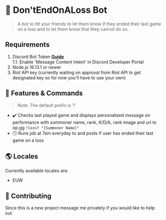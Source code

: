 # 🤖 Don'tEndOnALoss Bot

> A bot to tilt your friends to let them know if they ended their last game on a loss and to let them know that they cannot do so.

## Requirements

1. Discord Bot Token **[Guide](https://discordjs.guide/preparations/setting-up-a-bot-application.html#creating-your-bot)**  
   1.1. Enable 'Message Content Intent' in Discord Developer Portal
2. Node.js 16.13.1 or newer
3. Riot API key (currently waiting on approval from Riot API to get designated key so for now you'll have to use your own)

## 📝 Features & Commands

> Note: The default prefix is '!'

- ✔️ Checks last played game and displays personalised message on performance with summoner name, rank, K/D/A, rank image and url to op.gg
`!loss? "[Summoner Name]"`
- 🕒 Runs job at 7am everyday to and posts if user has ended their last game on a loss

## 🌎 Locales

Currently available locales are:
- EUW

## 🤝 Contributing
Since this is a new project message me privately if you would like to help out
